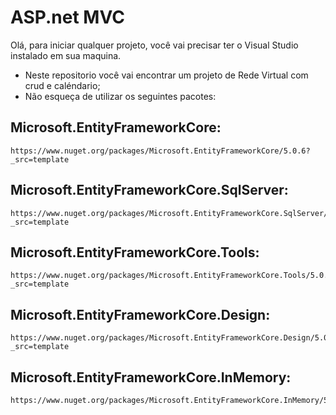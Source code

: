 # ASP.net MVC 
Olá, para iniciar qualquer projeto, você vai precisar ter o Visual Studio instalado em sua maquina.
- Neste repositorio você vai encontrar um projeto de Rede Virtual com crud e caléndario;
- Não esqueça de utilizar os seguintes pacotes:

## Microsoft.EntityFrameworkCore:
```
https://www.nuget.org/packages/Microsoft.EntityFrameworkCore/5.0.6?_src=template
```

## Microsoft.EntityFrameworkCore.SqlServer:
```
https://www.nuget.org/packages/Microsoft.EntityFrameworkCore.SqlServer/5.0.6?_src=template
```

## Microsoft.EntityFrameworkCore.Tools:
```
https://www.nuget.org/packages/Microsoft.EntityFrameworkCore.Tools/5.0.6?_src=template
```

## Microsoft.EntityFrameworkCore.Design:
```
https://www.nuget.org/packages/Microsoft.EntityFrameworkCore.Design/5.0.6?_src=template
```

## Microsoft.EntityFrameworkCore.InMemory:
```
https://www.nuget.org/packages/Microsoft.EntityFrameworkCore.InMemory/5.0.9
```






